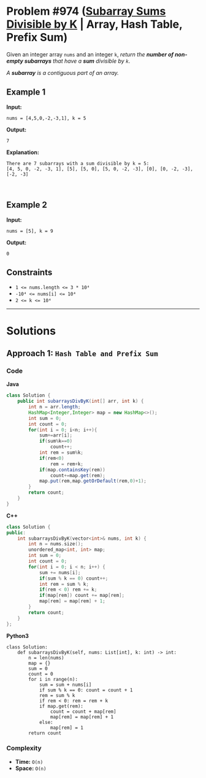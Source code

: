 # Problem #974 ([Subarray Sums Divisible by K](https://leetcode.com/problems/subarray-sums-divisible-by-k/) | Array, Hash Table, Prefix Sum)

Given an integer array `nums` and an integer `k`, *return the **number of non-empty subarrays** that have a **sum** divisible by `k`*.

*A **subarray** is a contiguous part of an array.*

## Example 1

**Input:**

    nums = [4,5,0,-2,-3,1], k = 5

**Output:**
    
    7

**Explanation:**
```
There are 7 subarrays with a sum divisible by k = 5:
[4, 5, 0, -2, -3, 1], [5], [5, 0], [5, 0, -2, -3], [0], [0, -2, -3], [-2, -3]
```
</br>

## Example 2

**Input:**

    nums = [5], k = 9

**Output:**

    0

## Constraints
- `1 <= nums.length <= 3 * 10⁴`
- `-10⁴ <= nums[i] <= 10⁴`
- `2 <= k <= 10⁴`

<hr>

# Solutions

## Approach 1: `Hash Table and Prefix Sum`

### Code

**Java**
```java
class Solution {
    public int subarraysDivByK(int[] arr, int k) {
        int n = arr.length;
        HashMap<Integer,Integer> map = new HashMap<>();
        int sum = 0;
        int count = 0;
        for(int i = 0; i<n; i++){
            sum+=arr[i];
            if(sum%k==0)
                count++;
            int rem = sum%k;
            if(rem<0)
                rem = rem+k;
            if(map.containsKey(rem))
                count+=map.get(rem);
            map.put(rem,map.getOrDefault(rem,0)+1);
        }
        return count;
    }
}
```

**C++**
```cpp
class Solution {
public:
    int subarraysDivByK(vector<int>& nums, int k) {
        int n = nums.size();
        unordered_map<int, int> map;
        int sum = 0;
        int count = 0;
        for(int i = 0; i < n; i++) {
            sum += nums[i];
            if(sum % k == 0) count++;
            int rem = sum % k;
            if(rem < 0) rem += k;
            if(map[rem]) count += map[rem];
            map[rem] = map[rem] + 1;
        }
        return count;
    }
};
```

**Python3**
```python3
class Solution:
    def subarraysDivByK(self, nums: List[int], k: int) -> int:
        n = len(nums)
        map = {}
        sum = 0
        count = 0
        for i in range(n):
            sum = sum + nums[i]
            if sum % k == 0: count = count + 1
            rem = sum % k
            if rem < 0: rem = rem + k
            if map.get(rem):
                count = count + map[rem]
                map[rem] = map[rem] + 1
            else:
                map[rem] = 1
        return count
```

### Complexity
- **Time:** `O(n)`
- **Space:** `O(n)`
